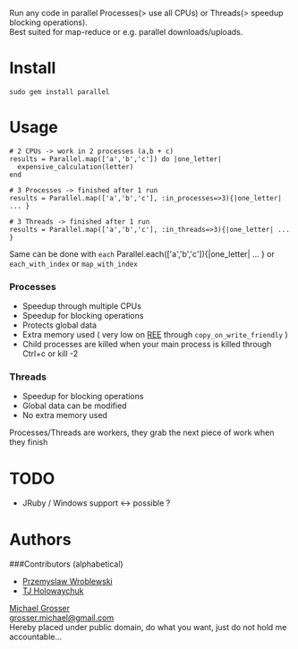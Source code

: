 Run any code in parallel Processes(> use all CPUs) or Threads(> speedup blocking operations).  
Best suited for map-reduce or e.g. parallel downloads/uploads.

Install
=======
    sudo gem install parallel

Usage
=====
    # 2 CPUs -> work in 2 processes (a,b + c)
    results = Parallel.map(['a','b','c']) do |one_letter|
      expensive_calculation(letter)
    end

    # 3 Processes -> finished after 1 run
    results = Parallel.map(['a','b','c'], :in_processes=>3){|one_letter| ... }

    # 3 Threads -> finished after 1 run
    results = Parallel.map(['a','b','c'], :in_threads=>3){|one_letter| ... }

Same can be done with `each`
    Parallel.each(['a','b','c']){|one_letter| ... }
or `each_with_index` or `map_with_index`

### Processes
 - Speedup through multiple CPUs
 - Speedup for blocking operations
 - Protects global data
 - Extra memory used ( very low on [REE](http://www.rubyenterpriseedition.com/faq.html) through `copy_on_write_friendly` )
 - Child processes are killed when your main process is killed through Ctrl+c or kill -2

### Threads
 - Speedup for blocking operations
 - Global data can be modified
 - No extra memory used


Processes/Threads are workers, they grab the next piece of work when they finish

TODO
====
 - JRuby / Windows support <-> possible ?

Authors
=======

###Contributors (alphabetical)
 - [Przemyslaw Wroblewski](http://github.com/lowang)
 - [TJ Holowaychuk](http://vision-media.ca/)

[Michael Grosser](http://pragmatig.wordpress.com)  
grosser.michael@gmail.com  
Hereby placed under public domain, do what you want, just do not hold me accountable...